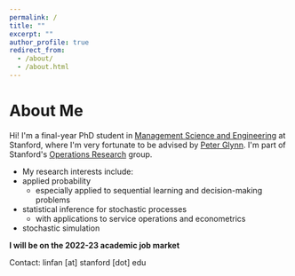 ```yaml
---
permalink: /
title: ""
excerpt: ""
author_profile: true
redirect_from: 
  - /about/
  - /about.html
---
```


About Me
======
Hi! I'm a final-year PhD student in [Management Science and Engineering](https://msande.stanford.edu/) at Stanford, where I'm very fortunate to be advised by [Peter Glynn](https://web.stanford.edu/~glynn/). I'm part of Stanford's [Operations Research](https://or.stanford.edu/) group.
  
- My research interests include:
- applied probability
  - especially applied to sequential learning and decision-making problems
- statistical inference for stochastic processes
  - with applications to service operations and econometrics
- stochastic simulation

**I will be on the 2022-23 academic job market**

Contact: linfan [at] stanford [dot] edu



